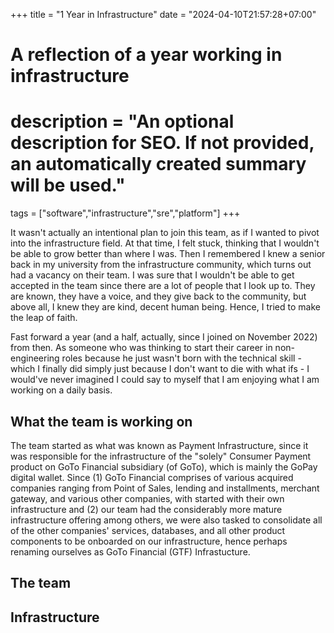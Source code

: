 +++
title = "1 Year in Infrastructure"
date = "2024-04-10T21:57:28+07:00"

#
# A reflection of a year working in infrastructure
#
# description = "An optional description for SEO. If not provided, an automatically created summary will be used."

tags = ["software","infrastructure","sre","platform"]
+++

It wasn't actually an intentional plan to join this team, as if I wanted to pivot into the infrastructure field. At that time, I felt stuck, thinking that I wouldn't be able to grow better than where I was. Then I remembered I knew a senior back in my university from the infrastructure community, which turns out had a vacancy on their team. I was sure that I wouldn't be able to get accepted in the team since there are a lot of people that I look up to. They are known, they have a voice, and they give back to the community, but above all, I knew they are kind, decent human being. Hence, I tried to make the leap of faith.

Fast forward a year (and a half, actually, since I joined on November 2022) from then. As someone who was thinking to start their career in non-engineering roles because he just wasn't born with the technical skill - which I finally did simply just because I don't want to die with what ifs - I would've never imagined I could say to myself that I am enjoying what I am working on a daily basis.

## What the team is working on
The team started as what was known as Payment Infrastructure, since it was responsible for the infrastructure of the "solely" Consumer Payment product on GoTo Financial subsidiary (of GoTo), which is mainly the GoPay digital wallet. Since (1) GoTo Financial comprises of various acquired companies ranging from Point of Sales, lending and installments, merchant gateway, and various other companies, with started with their own infrastructure and (2) our team had the considerably more mature infrastructure offering among others, we were also tasked to consolidate all of the other companies' services, databases, and all other product components to be onboarded on our infrastructure, hence perhaps renaming ourselves as GoTo Financial (GTF) Infrastucture.



## The team


## Infrastructure